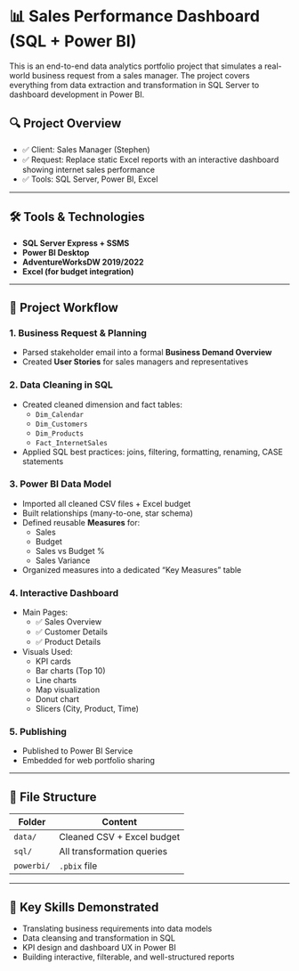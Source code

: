 # 📊 Sales Performance Dashboard (SQL + Power BI)

This is an end-to-end data analytics portfolio project that simulates a real-world business request from a sales manager. The project covers everything from data extraction and transformation in SQL Server to dashboard development in Power BI.

## 🔍 Project Overview

- ✅ Client:  Sales Manager (Stephen)
- ✅ Request: Replace static Excel reports with an interactive dashboard showing internet sales performance
- ✅ Tools: SQL Server, Power BI, Excel

---

## 🛠️ Tools & Technologies
- **SQL Server Express + SSMS**
- **Power BI Desktop**
- **AdventureWorksDW 2019/2022**
- **Excel (for budget integration)**

---

## 🧱 Project Workflow

### 1. **Business Request & Planning**
- Parsed stakeholder email into a formal **Business Demand Overview**
- Created **User Stories** for sales managers and representatives

### 2. **Data Cleaning in SQL**
- Created cleaned dimension and fact tables:
  - `Dim_Calendar`
  - `Dim_Customers`
  - `Dim_Products`
  - `Fact_InternetSales`
- Applied SQL best practices: joins, filtering, formatting, renaming, CASE statements

### 3. **Power BI Data Model**
- Imported all cleaned CSV files + Excel budget
- Built relationships (many-to-one, star schema)
- Defined reusable **Measures** for:
  - Sales
  - Budget
  - Sales vs Budget %
  - Sales Variance
- Organized measures into a dedicated “Key Measures” table

### 4. **Interactive Dashboard**
- Main Pages:
  - ✅ Sales Overview
  - ✅ Customer Details
  - ✅ Product Details
- Visuals Used:
  - KPI cards
  - Bar charts (Top 10)
  - Line charts
  - Map visualization
  - Donut chart
  - Slicers (City, Product, Time)

### 5. **Publishing**
- Published to Power BI Service
- Embedded for web portfolio sharing

---

## 📁 File Structure

| Folder | Content |
|--------|---------|
| `data/` | Cleaned CSV + Excel budget |
| `sql/` | All transformation queries |
| `powerbi/` | `.pbix` file |

---

## 🧠 Key Skills Demonstrated
- Translating business requirements into data models
- Data cleansing and transformation in SQL
- KPI design and dashboard UX in Power BI
- Building interactive, filterable, and well-structured reports
